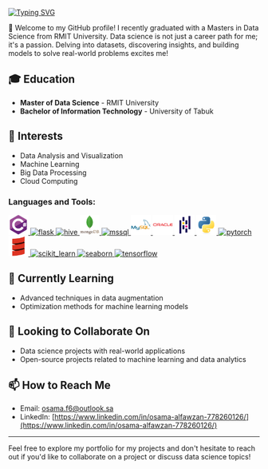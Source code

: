 [![Typing SVG](https://readme-typing-svg.demolab.com?font=Fira+Code&duration=1000&pause=1500&multiline=true&random=false&width=435&height=70&lines=Osama+Alfawzan;Data+Science+%7C+Machine+Learning)](https://git.io/typing-svg)

👋 Welcome to my GitHub profile! I recently graduated with a Masters in Data Science from RMIT University. Data science is not just a career path for me; it's a passion. Delving into datasets, discovering insights, and building models to solve real-world problems excites me!
## 🎓 Education
- **Master of Data Science** - RMIT University
- **Bachelor of Information Technology** - University of Tabuk

## 👀 Interests
- Data Analysis and Visualization
- Machine Learning
- Big Data Processing
- Cloud Computing

<h3 align="left">Languages and Tools:</h3>
<p align="left"> <a href="https://www.w3schools.com/cs/" target="_blank" rel="noreferrer"> <img src="https://raw.githubusercontent.com/devicons/devicon/master/icons/csharp/csharp-original.svg" alt="csharp" width="40" height="40"/> </a> <a href="https://flask.palletsprojects.com/" target="_blank" rel="noreferrer"> <img src="https://www.vectorlogo.zone/logos/pocoo_flask/pocoo_flask-icon.svg" alt="flask" width="40" height="40"/> </a> <a href="https://hive.apache.org/" target="_blank" rel="noreferrer"> <img src="https://www.vectorlogo.zone/logos/apache_hive/apache_hive-icon.svg" alt="hive" width="40" height="40"/> </a> <a href="https://www.mongodb.com/" target="_blank" rel="noreferrer"> <img src="https://raw.githubusercontent.com/devicons/devicon/master/icons/mongodb/mongodb-original-wordmark.svg" alt="mongodb" width="40" height="40"/> </a> <a href="https://www.microsoft.com/en-us/sql-server" target="_blank" rel="noreferrer"> <img src="https://www.svgrepo.com/show/303229/microsoft-sql-server-logo.svg" alt="mssql" width="40" height="40"/> </a> <a href="https://www.mysql.com/" target="_blank" rel="noreferrer"> <img src="https://raw.githubusercontent.com/devicons/devicon/master/icons/mysql/mysql-original-wordmark.svg" alt="mysql" width="40" height="40"/> </a> <a href="https://www.oracle.com/" target="_blank" rel="noreferrer"> <img src="https://raw.githubusercontent.com/devicons/devicon/master/icons/oracle/oracle-original.svg" alt="oracle" width="40" height="40"/> </a> <a href="https://pandas.pydata.org/" target="_blank" rel="noreferrer"> <img src="https://raw.githubusercontent.com/devicons/devicon/2ae2a900d2f041da66e950e4d48052658d850630/icons/pandas/pandas-original.svg" alt="pandas" width="40" height="40"/> </a> <a href="https://www.python.org" target="_blank" rel="noreferrer"> <img src="https://raw.githubusercontent.com/devicons/devicon/master/icons/python/python-original.svg" alt="python" width="40" height="40"/> </a> <a href="https://pytorch.org/" target="_blank" rel="noreferrer"> <img src="https://www.vectorlogo.zone/logos/pytorch/pytorch-icon.svg" alt="pytorch" width="40" height="40"/> </a> <a href="https://www.scala-lang.org" target="_blank" rel="noreferrer"> <img src="https://raw.githubusercontent.com/devicons/devicon/master/icons/scala/scala-original.svg" alt="scala" width="40" height="40"/> </a> <a href="https://scikit-learn.org/" target="_blank" rel="noreferrer"> <img src="https://upload.wikimedia.org/wikipedia/commons/0/05/Scikit_learn_logo_small.svg" alt="scikit_learn" width="40" height="40"/> </a> <a href="https://seaborn.pydata.org/" target="_blank" rel="noreferrer"> <img src="https://seaborn.pydata.org/_images/logo-mark-lightbg.svg" alt="seaborn" width="40" height="40"/> </a> <a href="https://www.tensorflow.org" target="_blank" rel="noreferrer"> <img src="https://www.vectorlogo.zone/logos/tensorflow/tensorflow-icon.svg" alt="tensorflow" width="40" height="40"/> </a> </p>


## 🌱 Currently Learning
- Advanced techniques in data augmentation
- Optimization methods for machine learning models

## 💞️ Looking to Collaborate On
- Data science projects with real-world applications
- Open-source projects related to machine learning and data analytics

## 📫 How to Reach Me
- Email: [osama.f6@outlook.sa](mailto:osama.f6@outlook.sa)
- LinkedIn: [https://www.linkedin.com/in/osama-alfawzan-778260126/](https://www.linkedin.com/in/osama-alfawzan-778260126/)

---

Feel free to explore my portfolio for my projects and don't hesitate to reach out if you'd like to collaborate on a project or discuss data science topics!

<!---
oalfawzan/oalfawzan is a ✨ special ✨ repository because its `README.md` (this file) appears on your GitHub profile.
You can click the Preview link to take a look at your changes.
--->
